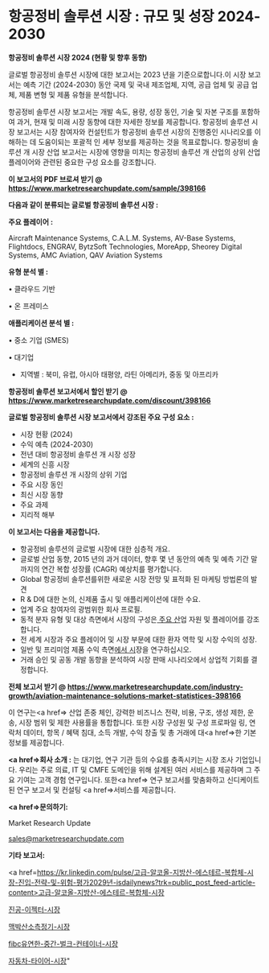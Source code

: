# 항공정비 솔루션 시장 : 규모 및 성장 2024-2030

<strong>항공정비 솔루션 시장 2024 (현황 및 향후 동향)</strong>

글로벌 항공정비 솔루션 시장에 대한 보고서는 2023 년을 기준으로합니다.이 시장 보고서는 예측 기간 (2024-2030) 동안 국제 및 국내 제조업체, 지역, 공급 업체 및 공급 업체, 제품 변형 및 제품 유형을 분석합니다.

항공정비 솔루션 시장 보고서는 개발 속도, 용량, 성장 동인, 기술 및 자본 구조를 포함하여 과거, 현재 및 미래 시장 동향에 대한 자세한 정보를 제공합니다. 항공정비 솔루션 시장 보고서는 시장 참여자와 컨설턴트가 항공정비 솔루션 시장의 진행중인 시나리오를 이해하는 데 도움이되는 포괄적 인 세부 정보를 제공하는 것을 목표로합니다. 항공정비 솔루션 개 시장 산업 보고서는 시장에 영향을 미치는 항공정비 솔루션 개 산업의 상위 산업 플레이어와 관련된 중요한 구성 요소를 강조합니다.



<strong>이 보고서의 PDF 브로셔 받기 @ <a href=https://www.marketresearchupdate.com/sample/398166>https://www.marketresearchupdate.com/sample/398166</a></strong>



<strong>다음과 같이 분류되는 글로벌 항공정비 솔루션 시장 :</strong>



<strong>주요 플레이어 :</strong>

Aircraft Maintenance Systems, C.A.L.M. Systems, AV-Base Systems, Flightdocs, ENGRAV, BytzSoft Technologies, MoreApp, Sheorey Digital Systems, AMC Aviation, QAV Aviation Systems



<strong>유형 분석 별 :</strong>

• 클라우드 기반

• 온 프레미스



<strong>애플리케이션 분석 별 :</strong>

• 중소 기업 (SMES)

• 대기업

<ul>
  <li>지역별 : 북미, 유럽, 아시아 태평양, 라틴 아메리카, 중동 및 아프리카</li>
</ul>


<strong>항공정비 솔루션 보고서에서 할인 받기 @ <a href=https://www.marketresearchupdate.com/discount/398166>https://www.marketresearchupdate.com/discount/398166</a></strong>



<strong>글로벌 항공정비 솔루션 시장 보고서에서 강조된 주요 구성 요소 :</strong>
<ul>
  <li>시장 현황 (2024)</li>
  <li>수익 예측 (2024-2030)</li>
  <li>전년 대비 항공정비 솔루션 개 시장 성장</li>
  <li>세계의 신흥 시장</li>
  <li>항공정비 솔루션 개 시장의 상위 기업</li>
  <li>주요 시장 동인</li>
  <li>최신 시장 동향</li>
  <li>주요 과제</li>
  <li>지리적 해부</li>
</ul>


<strong>이 보고서는 다음을 제공합니다.</strong>
<ul>
  <li>항공정비 솔루션의 글로벌 시장에 대한 심층적 개요.</li>
  <li>글로벌 산업 동향, 2015 년의 과거 데이터, 향후 몇 년 동안의 예측 및 예측 기간 말까지의 연간 복합 성장률 (CAGR) 예상치를 평가합니다.</li>
  <li>Global 항공정비 솔루션를위한 새로운 시장 전망 및 표적화 된 마케팅 방법론의 발견</li>
  <li>R &amp; D에 대한 논의, 신제품 출시 및 애플리케이션에 대한 수요.</li>
  <li>업계 주요 참여자의 광범위한 회사 프로필.</li>
  <li>동적 분자 유형 및 대상 측면에서 시장의 구성은<a href=> 주요 산</a>업 자원 및 플레이어를 강조합니다.</li>
  <li>전 세계 시장과 주요 플레이어 및 시장 부문에 대한 환자 역학 및 시장 수익의 성장.</li>
  <li>일반 및 프리미엄 제품 수익 측면<a href=>에서 시</a>장을 연구하십시오.</li>
  <li>거래 승인 및 공동 개발 동향을 분석하여 시장 판매 시나리오에서 상업적 기회를 결정합니다.</li>
</ul>



<strong>전체 보고서 받기 @ <a href=https://www.marketresearchupdate.com/industry-growth/aviation-maintenance-solutions-market-statistices-398166>https://www.marketresearchupdate.com/industry-growth/aviation-maintenance-solutions-market-statistices-398166</a></strong>

이 연구는<a href=> 산업 존중</a> 체인, 강력한 비즈니스 전략, 비용, 구조, 생성 제한, 운송, 시장 범위 및 제한 사용률을 통합합니다. 또한 시장 구성원 및 구성 프로파일 링, 연락처 데이터, 항목 / 혜택 침대, 소득 개발, 수익 창출 및 총 거래에 대<a href=>한 기본 </a>정보를 제공합니다.



<strong><a href=>회사 소</a>개 :</strong>
는 대기업, 연구 기관 등의 수요를 충족시키는 시장 조사 기업입니다. 우리는 주로 의료, IT 및 CMFE 도메인을 위해 설계된 여러 서비스를 제공하며 그 주요 기여는 고객 경험 연구입니다. 또한<a href=> 연구 보</a>고서를 맞춤화하고 신디케이트 된 연구 보고서 및 컨설팅 <a href=>서비스</a>를 제공합니다.



<strong><a href=>문의하기:</a></strong>

Market Research Update

sales@marketresearchupdate.com



<strong>기타 보고서:</strong>

<a href=https://kr.linkedin.com/pulse/고급-알코올-지방산-에스테르-복합체-시장-진입-전략-및-위험-평가2029년-isdailynews?trk=public_post_feed-article-content>고급-알코올-지방산-에스테르-복합체-시장</a>

<a href=https://www.linkedin.com/pulse/진공-이젝터-시장-세분화-연구-및-목표-고객2029년-market-matrix-musings-analysis/>진공-이젝터-시장</a>

<a href=https://www.linkedin.com/pulse/맥박산소측정기-시장-세분화-연구-및-목표-고객2029년-market-matrix-musings-analysis-c7ttf/>맥박산소측정기-시장</a>

<a href=https://www.linkedin.com/pulse/fibc유연한-중간-벌크-컨테이너-시장-진입-전략-및-위험-평가2029년-echff/>fibc유연한-중간-벌크-컨테이너-시장</a>

<a href=https://www.linkedin.com/pulse/자동차-타이어-시장-현재-및-미래-성장-2030-analytics-avenue-adventures-24-ana-m3bic/>자동차-타이어-시장</a>"
